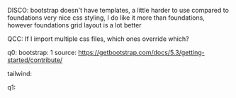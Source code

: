 DISCO:
bootstrap doesn't have templates, a little harder to use compared to foundations
very nice css styling, I do like it more than foundations, however foundations grid layout is a lot better

QCC:
If I import multiple css files, which ones override which?

q0:
bootstrap: 1
source: https://getbootstrap.com/docs/5.3/getting-started/contribute/

tailwind: 

q1:
